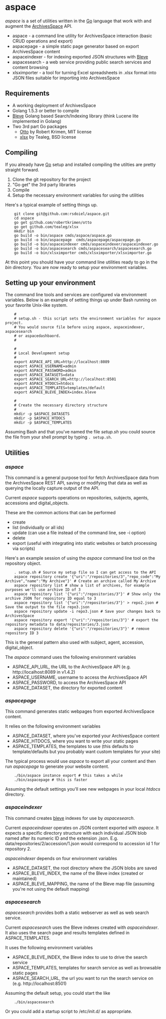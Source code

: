 
# aspace

_aspace_ is a set of utilities written in the [Go](http://golang.org) language that
work with and augment the [ArchivesSpace](http://archivesspace.org) API.

+ aspace - a command line utility for ArchivesSpace interaction (basic CRUD operations and export)
+ aspacepage - a simple static page generator based on export ArchivesSpace content
+ aspaceindexer - for indexing exported JSON structures with [Bleve](https://github.com/blevesearch/bleve)
+ aspacesearch - a web service providing public search services and content browsing
+ xlsximporter - a tool for turning Excel spreadsheets in .xlsx format into JSON files suitable for importing into ArchivesSpace

## Requirements

+ A working deployment of ArchivesSpace
+ Golang 1.5.3 or better to compile
+ [Bleve](http://blevesearch.com) Golang based Search/Indexing library (think Lucene lite implemented in Golang)
+ Two 3rd part Go packages
    + [Otto](https://github.com/robertkrimen/otto) by Robert Krimen, MIT license
    + [xlsx](https://github.com/tealeg/xlsx) by Tealeg, BSD license

## Compiling

If you already have [Go](https://golang.org) setup and installed compiling the utilties are pretty
straight forward.

1. Clone the git repository for the project
2. "Go get" the 3rd party libraries
3. Compile
4. Setup the necessary environment variables for using the utilities

Here's a typical example of setting things up.

```
    git clone git@github.com:rsdoiel/aspace.git
    cd aspace
    go get github.com/robertkrimen/otto
    go get github.com/tealeg/xlsx
    mkdir bin
    go build -o bin/aspace cmds/aspace/aspace.go
    go build -o bin/aspacepage  cmds/aspacepage/aspacepage.go
    go build -o bin/aspaceindexer cmds/aspaceindexer/aspaceindexer.go
    go build -o bin/aspacesearch cmds/aspacesearch/aspacesearch.go
    go build -o bin/xlsximporter cmds/xlsximporter/xlsximporter.go
```

At this point you should have your command line utilities ready to go in the *bin* directory. You
are now ready to setup your environment variables.


## Setting up your environment

The command line tools and services are configured via environment variables. Below is an example
of setting things up under Bash running on your favorite Unix-like system.


```
    #
    # setup.sh - this script sets the environment variables for aspace project.
    # You would source file before using aspace, aspaceindexer, aspacesearch
    # or aspacedashbaord.
    #

    #
    # Local Development setup
    #
    export ASPACE_API_URL=http://localhost:8089
    export ASPACE_USERNAME=admin
    export ASPACE_PASSWORD=admin
    export ASPACE_DATASETS=data
    export ASPACE_SEARCH_URL=http://localhost:8501
    export ASPACE_HTDOCS=htdocs
    export ASPACE_TEMPLATES=templates/default
    export ASPACE_BLEVE_INDEX=index.bleve

    #
    # Create the necessary directory structure
    #
    mkdir -p $ASPACE_DATASETS
    mkdir -p $ASPACE_HTDOCS
    mkdir -p $ASPACE_TEMPLATES

```

Assuming Bash and that you've named the file _setup.sh_ you could
source the file from your shell prompt by typing `. setup.sh`.

## Utilities

### _aspace_

This command is a general purpose tool for fetch ArchivesSpace data from the
ArchivesSpace REST API, saving or modifying that data as well as querying the
locally capture output of the API.

Current _aspace_ supports operations on repositories, subjects, agents, accessions and digital_objects.

These are the common actions that can be performed

+ create
+ list (individually or all ids)
+ update (can use a file instead of the command line, see -i option)
+ delete
+ export (useful with integrating into static websites or batch processing via scripts)

Here's an example session of using the _aspace_ command line tool on the repository object.

```shell
    . setup.sh # Source my setup file so I can get access to the API
    aspace repository create '{"uri":"/repositories/3","repo_code":"My Archive","name":"My Archive"}' # Create an archive called My Archive
    aspace repository list # show a list of archives, for example purposes we'll use archive ID of 3
    aspace repository list '{"uri":"/repositories/3"}' # Show only the archive JSON for repository ID equal to 3
    aspace repository list '{"uri":"/repositories/3"}' > repo2.json # Save the output to the file repo3.json
    aspace repository update -i repo3.json # Save your changes back to ArchivesSpace
    aspace repository export '{"uri":"/repositories/3"}' # export the repository metadata to data/repositories/3.json
    aspace repository delete '{"uri":"/repositories/3"}' # remove repository ID 3
```

This is the general pattern also used with subject, agent, accession, digital_object.


The _aspace_ command uses the following environment variables

+ ASPACE_API_URL, the URL to the ArchivesSpace API (e.g. http://localhost:8089 in v1.4.2)
+ ASPACE_USERNAME, username to access the ArchivesSpace API
+ ASPACE_PASSWORD, to access the ArchivesSpace API
+ ASPACE_DATASET, the directory for exported content

### _aspacepage_

This command generates static webpages from exported ArchivesSpace content.

It relies on the following environment variables

+ ASPACE_DATASET, where you've exported your ArchivesSpace content
+ ASPACE_HTDOCS, where you want to write your static pages
+ ASPACE_TEMPLATES, the templates to use (this defaults to template/defaults but you probably want custom templates for your site)

The typical process would use _aspace_ to export all your content and then run _aspacepage_ to generate your website content.

```
    ./bin/aspace instance export # this takes a while
    ./bin/aspacepage # this is faster
```

Assuming the default settings you'll see new webpages in your local *htdocs* directory.


### _aspaceindexer_

This command creates [bleve](http://blevesearch.com) indexes for use by _aspacesearch_.

Current _aspaceindexer_ operates on JSON content exported with _aspace_. It expects
a specific directory structure with each individual JSON blob named after its
numeric ID and the extension .json. E.g. data/repositories/2/accession/1.json would
correspond to accession id 1 for repository 2.

_aspaceindexer_ depends on four environment variables

+ ASPACE_DATASET, the root directory where the JSON blobs are saved
+ ASPACE_BLEVE_INDEX, the name of the Bleve index (created or maintained)
+ ASPACE_BLEVE_MAPPING, the name of the Bleve map file (assuming you're not using the default mapping)

### _aspacesearch_

_aspacesearch_ provides both a static webserver as well as web search service.

Current _aspacesearch_ uses the Bleve indexes created with _aspaceindexer_. It also
uses the search page and results templates defined in ASPACE_TEMPLATES.

It uses the following environment variables

+ ASPACE_BLEVE_INDEX, the Bleve index to use to drive the search service
+ ASPACE_TEMPLATES, templates for search service as well as browsable static pages
+ ASPACE_SEARCH_URL, the url you want to run the search service on (e.g. http://localhost:8501)

Assuming the default setup, you could start the like

```
    ./bin/aspacesearch
```

Or you could add a startup script to /etc/init.d/ as appropriate.
